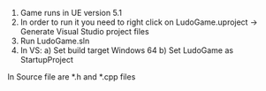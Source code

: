 1. Game runs in UE version 5.1
2. In order to run it you need to right click on LudoGame.uproject -> Generate Visual Studio project files
3. Run LudoGame.sln
4. In VS:
    a) Set build target Windows 64
    b) Set LudoGame as StartupProject

In Source file are *.h and *.cpp files
